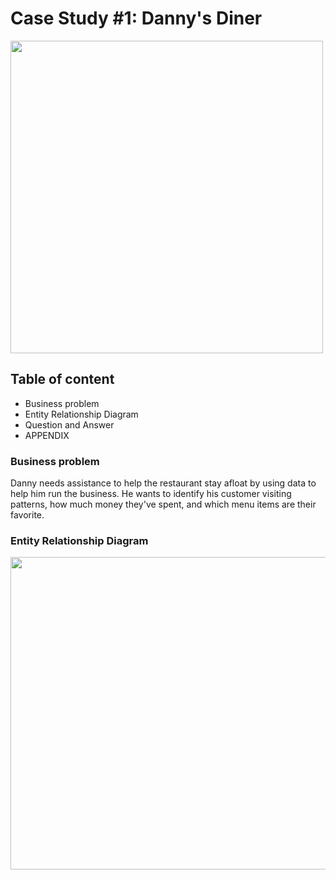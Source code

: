 # Case Study #1: Danny's Diner

<img src="https://github.com/JadeCreativeL/image-/blob/main/1.png" width="500" height="500">

## Table of content

* Business problem
* Entity Relationship Diagram
* Question and Answer
* APPENDIX

### Business problem

Danny needs assistance to help the restaurant stay afloat by using data to help him run the business. He wants to identify his customer visiting patterns, how much money they've spent, and which menu items are their favorite.

### Entity Relationship Diagram

<img src="https://github.com/JadeCreativeL/image-/blob/main/relate table.png" width="700" height="500">
